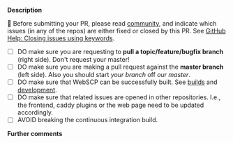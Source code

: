 **Description**
<!--
Please explain the changes you made here.
If the feature changes current behaviour, explain why your solution is better.
-->

:rotating_light: Before submitting your PR, please read [community](https://github.com/filebrowser/community), and indicate which issues (in any of the repos) are either fixed or closed by this PR. See [GitHub Help: Closing issues using keywords](https://help.github.com/articles/closing-issues-via-commit-messages/).

- [ ] DO make sure you are requesting to **pull a topic/feature/bugfix branch** (right side). Don't request your master!
- [ ] DO make sure you are making a pull request against the **master branch** (left side). Also you should start *your branch* off *our master*.
- [ ] DO make sure that WebSCP can be successfully built. See [builds](https://github.com/filebrowser/community/blob/master/builds.md) and [development](https://github.com/filebrowser/community/blob/master/development.md).
- [ ] DO make sure that related issues are opened in other repositories. I.e., the frontend, caddy plugins or the web page need to be updated accordingly.
- [ ] AVOID breaking the continuous integration build.

**Further comments**
<!--
If this is a relatively large or complex change, kick off the discussion by explaining why you chose the solution you did, what alternatives you considered, etc.

:heart: Thank you!
-->
